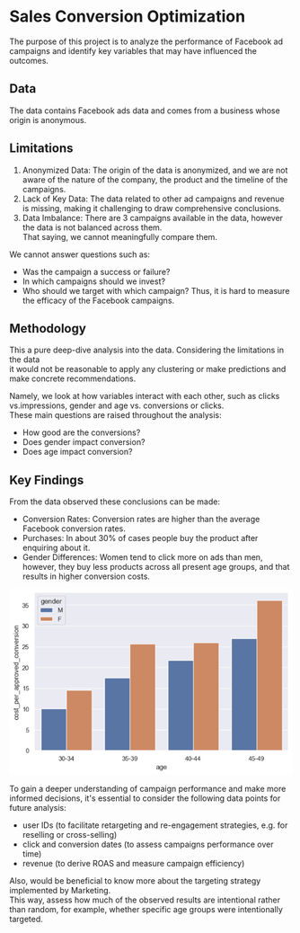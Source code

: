 # Sales Conversion Optimization
The purpose of this project is to analyze the performance of Facebook ad campaigns and identify key variables that may have influenced the outcomes.

## Data
The data contains Facebook ads data and comes from a business whose origin is anonymous.

## Limitations
1. Anonymized Data: The origin of the data is anonymized, and we are not aware of the nature of the company, the product and the timeline of the campaigns. 
2. Lack of Key Data: The data related to other ad campaigns and revenue is missing, making it challenging to draw comprehensive conclusions.
3. Data Imbalance: There are 3 campaigns available in the data, however the data is not balanced across them.  
That saying, we cannot meaningfully compare them.

We cannot answer questions such as:
* Was the campaign a success or failure? 
* In which campaigns should we invest?
* Who should we target with which campaign?
Thus, it is hard to measure the efficacy of the Facebook campaigns.

## Methodology
This a pure deep-dive analysis into the data. Considering the limitations in the data   
it would not be reasonable to apply any clustering or make predictions and make concrete recommendations.

Namely, we look at how variables interact with each other, such as clicks vs.impressions, gender and age vs. conversions or clicks.  
These main questions are raised throughout the analysis:
* How good are the conversions?
* Does gender impact conversion?
* Does age impact conversion?

## Key Findings
From the data observed these conclusions can be made:
- Conversion Rates: Conversion rates are higher than the average Facebook conversion rates.
- Purchases: In about 30% of cases people buy the product after enquiring about it.
- Gender Differences: Women tend to click more on ads than men, however, they buy less products across all present age groups, and
that results in higher conversion costs.

![](plots/CTR_by_gender_age.png)


To gain a deeper understanding of campaign performance and make more informed decisions, 
it's essential to consider the following data points for future analysis:
- user IDs (to facilitate retargeting and re-engagement strategies, e.g. for reselling or cross-selling)
- click and conversion dates (to assess campaigns performance over time)
- revenue (to derive ROAS and measure campaign efficiency)

Also, would be beneficial to know more about the targeting strategy implemented by Marketing.  
This way, assess how much of the observed results are intentional rather than random, for example, 
whether specific age groups were intentionally targeted.